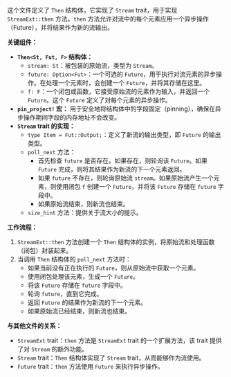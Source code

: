 这个文件定义了 `Then` 结构体，它实现了 `Stream` trait，用于实现 `StreamExt::then` 方法。`then` 方法允许对流中的每个元素应用一个异步操作（Future），并将结果作为新的流输出。

**关键组件：**

*   **`Then<St, Fut, F>` 结构体：**
    *   `stream: St`：被包装的原始流，类型为 `Stream`。
    *   `future: Option<Fut>`：一个可选的 `Future`，用于执行对流元素的异步操作。在处理一个元素时，会创建一个 `Future`，并将其存储在这里。
    *   `f: F`：一个闭包或函数，它接受原始流的元素作为输入，并返回一个 `Future`。这个 `Future` 定义了对每个元素的异步操作。
*   **`pin_project!` 宏：** 用于安全地将结构体中的字段固定（pinning），确保在异步操作期间字段的内存地址不会改变。
*   **`Stream` trait 的实现：**
    *   `type Item = Fut::Output;`：定义了新流的输出类型，即 `Future` 的输出类型。
    *   `poll_next` 方法：
        *   首先检查 `future` 是否存在。如果存在，则轮询该 `Future`。如果 `Future` 完成，则将其结果作为新流的下一个元素返回。
        *   如果 `future` 不存在，则轮询原始流 `stream`。如果原始流产生一个元素，则使用闭包 `f` 创建一个 `Future`，并将该 `Future` 存储在 `future` 字段中。
        *   如果原始流结束，则新流也结束。
    *   `size_hint` 方法：提供关于流大小的提示。

**工作流程：**

1.  `StreamExt::then` 方法创建一个 `Then` 结构体的实例，将原始流和处理函数（闭包）封装起来。
2.  当调用 `Then` 结构体的 `poll_next` 方法时：
    *   如果当前没有正在执行的 `Future`，则从原始流中获取一个元素。
    *   使用闭包处理该元素，生成一个 `Future`。
    *   将该 `Future` 存储在 `future` 字段中。
    *   轮询 `future`，直到它完成。
    *   返回 `Future` 的结果作为新流的下一个元素。
    *   如果原始流已经结束，则新流也结束。

**与其他文件的关系：**

*   `StreamExt` trait：`then` 方法是 `StreamExt` trait 的一个扩展方法，该 trait 提供了对 `Stream` 的额外功能。
*   `Stream` trait：`Then` 结构体实现了 `Stream` trait，从而能够作为流使用。
*   `Future` trait：`then` 方法使用 `Future` 来执行异步操作。
